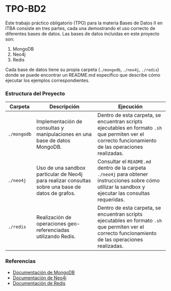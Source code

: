 # TPO-BD2

Este trabajo práctico obligatorio (TPO) para la materia Bases de Datos II en ITBA consiste en tres partes, cada una demostrando el uso correcto de diferentes bases de datos. Las bases de datos incluidas en este proyecto son:

1. MongoDB
2. Neo4j
3. Redis

Cada base de datos tiene su propia carpeta (`./mongodb`, `./neo4j`, `./redis`) donde se puede encontrar un README.md específico que describe cómo ejecutar los ejemplos correspondientes.

### Estructura del Proyecto

|**Carpeta**|**Descripción**|**Ejecución**|
|---|---|---|
|`./mongodb`|Implementación de consultas y manipulaciones en una base de datos MongoDB.|Dentro de esta carpeta, se encuentran scripts ejecutables en formato `.sh` que permiten ver el correcto funcionamiento de las operaciones realizadas.|
|`./neo4j`|Uso de una sandbox particular de Neo4j para realizar consultas sobre una base de datos de grafos.|Consultar el `README.md` dentro de la carpeta `./neo4j` para obtener instrucciones sobre cómo utilizar la sandbox y ejecutar las consultas requeridas.|
|`./redis`|Realización de operaciones geo-referenciadas utilizando Redis.|Dentro de esta carpeta, se encuentran scripts ejecutables en formato `.sh` que permiten ver el correcto funcionamiento de las operaciones realizadas.|

### Referencias

- [Documentación de MongoDB](https://docs.mongodb.com/)
- [Documentación de Neo4j](https://neo4j.com/docs/)
- [Documentación de Redis](https://redis.io/docs/latest/develop/data-types/geospatial/)
